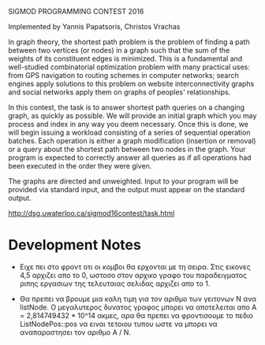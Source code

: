 SIGMOD PROGRAMMING CONTEST 2016

Implemented by Yannis Papatsoris, Christos Vrachas

In graph theory, the shortest path problem is the problem of finding a path between two vertices (or nodes) in a graph such that the sum of the weights of its constituent edges is minimized. This is a fundamental and well-studied combinatorial optimization problem with many practical uses: from GPS navigation to routing schemes in computer networks; search engines apply solutions to this problem on website interconnectivity graphs and social networks apply them on graphs of peoples' relationships.

In this contest, the task is to answer shortest path queries on a changing graph, as quickly as possible. We will provide an initial graph which you may process and index in any way you deem necessary. Once this is done, we will begin issuing a workload consisting of a series of sequential operation batches. Each operation is either a graph modification (insertion or removal) or a query about the shortest path between two nodes in the graph. Your program is expected to correctly answer all queries as if all operations had been executed in the order they were given.

The graphs are directed and unweighted. Input to your program will be provided via standard input, and the output must appear on the standard output.

http://dsg.uwaterloo.ca/sigmod16contest/task.html

# Development Notes
- Ειχε πει στο φροντ οτι οι κομβοι θα ερχονται με τη σειρα. Στις εικονες 4,5 
αρχιζει απο το 0, ωστοσο στον αρχικο γραφο του παραδειγματος ριπης εργασιων 
της τελευταιας σελιδας αρχιζει απο το 1.

- Θα πρεπει να βρουμε μια καλη τιμη για τον αριθμο των γειτονων N ανα listNode.
 Ο μεγαλυτερος δυνατος γραφος μπορει να αποτελειται απο A = 2,814749432 * 10^14 ακμες, 
 αρα θα πρεπει να φροντισουμε το πεδιο ListNodePos::pos να ειναι τετοιου τυπου ωστε
  να μπορει να αναπαραστησει τον αριθμο Α / Ν.